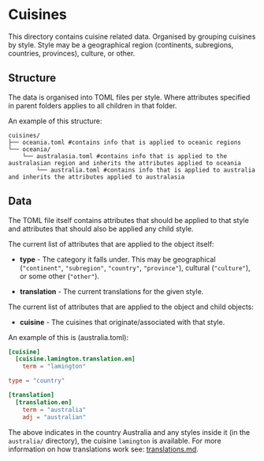 Cuisines
========

This directory contains cuisine related data. Organised by grouping cuisines by style. Style may be a geographical region (continents, subregions, countries, provinces), culture, or other.

Structure
---------

The data is organised into TOML files per style. Where attributes specified in parent folders applies to all children in that folder.

An example of this structure:

```
cuisines/
├── oceania.toml #contains info that is applied to oceanic regions
└── oceania/
    └── australasia.toml #contains info that is applied to the australasian region and inherits the attributes applied to oceania
        └── australia.toml #contains info that is applied to australia and inherits the attributes applied to australasia
```

Data
----

The TOML file itself contains attributes that should be applied to that style and attributes that should also be applied any child style.

The current list of attributes that are applied to the object itself:

* __type__ - The category it falls under. This may be geographical (`"continent"`, `"subregion"`, `"country"`, `"province"`), cultural (`"culture"`), or some other (`"other"`).

* __translation__ - The current translations for the given style.

The current list of attributes that are applied to the object and child objects:

* __cuisine__ - The cuisines that originate/associated with that style.


An example of this is (australia.toml):

```toml
[cuisine]
  [cuisine.lamington.translation.en]
    term = "lamington"

type = "country"

[translation]
  [translation.en]
    term = "australia"
    adj = "australian"
```

The above indicates in the country Australia and any styles inside it (in the `australia/` directory), the cuisine `lamington` is available. For more information on how translations work see: [translations.md](../translations/README.md).
